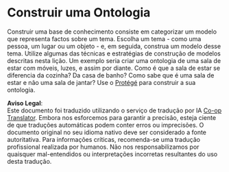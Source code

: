 <!--
CO_OP_TRANSLATOR_METADATA:
{
  "original_hash": "a057a8604f3976c3e309884453f1fad0",
  "translation_date": "2025-08-24T09:08:01+00:00",
  "source_file": "lessons/2-Symbolic/assignment.md",
  "language_code": "pt"
}
-->
# Construir uma Ontologia

Construir uma base de conhecimento consiste em categorizar um modelo que representa factos sobre um tema. Escolha um tema - como uma pessoa, um lugar ou um objeto - e, em seguida, construa um modelo desse tema. Utilize algumas das técnicas e estratégias de construção de modelos descritas nesta lição. Um exemplo seria criar uma ontologia de uma sala de estar com móveis, luzes, e assim por diante. Como é que a sala de estar se diferencia da cozinha? Da casa de banho? Como sabe que é uma sala de estar e não uma sala de jantar? Use o [Protégé](https://protege.stanford.edu/) para construir a sua ontologia.

**Aviso Legal**:  
Este documento foi traduzido utilizando o serviço de tradução por IA [Co-op Translator](https://github.com/Azure/co-op-translator). Embora nos esforcemos para garantir a precisão, esteja ciente de que traduções automáticas podem conter erros ou imprecisões. O documento original no seu idioma nativo deve ser considerado a fonte autoritativa. Para informações críticas, recomenda-se uma tradução profissional realizada por humanos. Não nos responsabilizamos por quaisquer mal-entendidos ou interpretações incorretas resultantes do uso desta tradução.